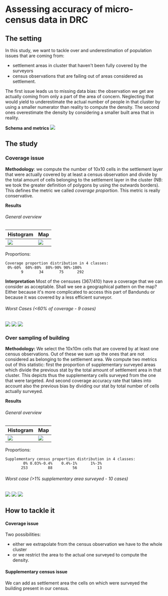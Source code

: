 
# Assessing accuracy of micro-census data in DRC



## The setting

In this study, we want to tackle 
over and underestimation of population issues
that are coming from:
- settlement areas in cluster that haven't been fully covered by the surveyors
- census observations that are failing out of areas considered as settlement.

The first issue leads us to missing data bias: the observation we get are actually coming from only a part of the area of concern. Neglecting that would yield to underestimate the actual number of people in that cluster by using a smaller numerator than reality to compute the density.
The second ones overestimate the density by considering a smaller built area that in reality.

**Schema and metrics**
![](./pic/schema.JPG)

## The study

### Coverage issue

**Methodology**: we compute the number of 10x10 cells in the settlement layer that were actually covered by at least a census observation and divide by the total amount of cells belonging to the settlement layer in the cluster 
(NB: we took the greater definition of polygons by using the outwards borders). This defines the metric we called *coverage proportion*.
This metric is really conservative.

**Results**

###### General overview
Histogram | Map
------------ | -------------------
![](./pic/map_cov_prop.png) | ![](./pic/hist_cov_prop.png)  

Proportions:

````
Coverage proportion distribution in 4 classes:
 0%-60%  60%-80%  80%-90% 90%-100% 
       9       34       75      292 
````

**Interpretation** Most of the censuses (367/410) have a coverage that we can consider as acceptable.
Shall we see a geographical pattern on the map? Either because it's more complicated to access this part of Bandundu or because it was covered by a less efficient surveyor.

###### Worst Cases (<60% of coverage - 9 cases)

![](./pic/cov1.png)
![](./pic/cov2.png)
![](./pic/cov3.png)

### Over sampling of building

**Methodology:** We select the 10x10m cells that are covered by at least one census observations. Out of these we sum up the ones that are not considered as belonging to the settlement area. 
We compute two metrics out of this statistic: first the proportion of supplementary surveyed areas which divide the previous stat by the total amount of settlement area in that cluster. 
This depicts thus the supplementary cells surveyed from the one that were targeted. And second coverage accuracy rate that takes into account also the previous bias by dividing our stat by total number of cells actually surveyed.

**Results**

###### General overview
Histogram | Map
------------ | -------------------
![](./pic/map_supp.png) | ![](./pic/hist_supp.png)  

Proportions:

````
Supplementary census proportion distribution in 4 classes:
        0% 0.03%-0.4%    0.4%-1%      1%-3% 
       253         88         56         13 
````
###### Worst case (>1% supplementary area surveyed - 10 cases)

![](./pic/supp1.png)
![](./pic/supp2.png)
![](./pic/supp3.png)

## How to tackle it

#### Coverage issue

Two possibilities:
- either we extrapolate from the census observation we have to the whole cluster
- or we restrict the area to the actual one surveyed to compute the density.


#### Supplementary census issue

We can add as settlement area the cells on which were surveyed the building present in our census.

